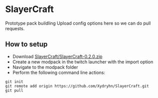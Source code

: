 # SlayerCraft

Prototype pack buildling
Upload config options here so we can do pull requests.

## How to setup

- Download [SlayerCraft/SlayerCraft-0.2.0.zip](https://github.com/Xydryhn/SlayerCraft/raw/master/SlayerCraft/SlayerCraft-0.2.0.zip)
- Create a new modpack in the twitch launcher with the import option
- Navigate to the modpack folder
- Perform the following command line actions:

```
git init
git remote add origin https://github.com/Xydryhn/SlayerCraft.git
git pull
```
